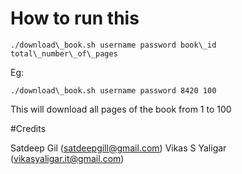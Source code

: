 # How to run this

`./download\_book.sh username password book\_id total\_number\_of\_pages`

Eg: 

`./download\_book.sh username password 8420 100`

This will download all pages of the book from 1 to 100

#Credits

Satdeep Gil (satdeepgill@gmail.com)
Vikas S Yaligar (vikasyaligar.it@gmail.com)

